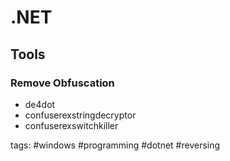 # .NET

## Tools

### Remove Obfuscation
* de4dot
* confuserexstringdecryptor
* confuserexswitchkiller

tags: #windows #programming #dotnet #reversing 
